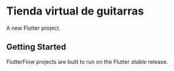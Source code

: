 # Tienda virtual de guitarras

A new Flutter project.

## Getting Started

FlutterFlow projects are built to run on the Flutter _stable_ release.
